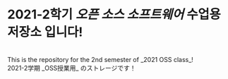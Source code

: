 # 2021-2학기 *오픈 소스 소프트웨어* 수업용 저장소 입니다!
<br>
This is the repository for the 2nd semester of _2021 OSS class_!
<br>
2021-2学期 _OSS授業用_ のストレージです！
